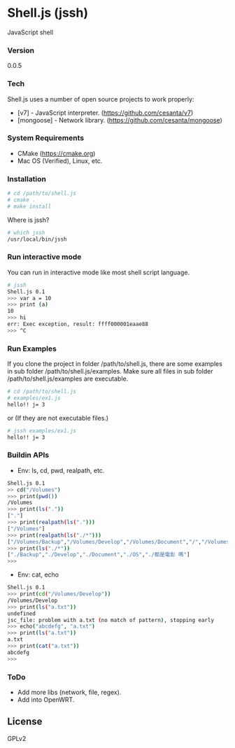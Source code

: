# Shell.js (jssh)
JavaScript shell

### Version
0.0.5

### Tech
Shell.js uses a number of open source projects to work properly:

* [v7] - JavaScript interpreter. (https://github.com/cesanta/v7)
* [mongoose] - Network library. (https://github.com/cesanta/mongoose)


### System Requirements

- CMake (https://cmake.org)
- Mac OS (Verified), Linux, etc.

### Installation

```sh
# cd /path/to/shell.js
# cmake .
# make install
```
Where is jssh?
```sh
# which jssh
/usr/local/bin/jssh
```

### Run interactive mode
You can run in interactive mode like most shell script language.
```sh
# jssh
Shell.js 0.1
>>> var a = 10
>>> print (a)
10 
>>> hi
err: Exec exception, result: ffff000001eaae88
>>> ^C
```

### Run Examples
If you clone the project in folder /path/to/shell.js, there
are some examples in sub folder /path/to/shell.js/examples.
Make sure all files in sub folder /path/to/shell.js/examples are
executable.
```sh
# cd /path/to/shell.js
# examples/ex1.js
hello!! j= 3
```
or (If they are not executable files.)
```sh
# jssh examples/ex1.js
hello!! j= 3
```

### Buildin APIs

- Env: ls, cd, pwd, realpath, etc.
```sh
Shell.js 0.1
>> cd("/Volumes")
>>> print(pwd())
/Volumes 
>>> print(ls("."))
["."] 
>>> print(realpath(ls(".")))
["/Volumes"] 
>>> print(realpath(ls("./*")))
["/Volumes/Backup","/Volumes/Develop","/Volumes/Document","/","/Volumes/都是電影 嗎"] 
>>> print(ls("./*"))
["./Backup","./Develop","./Document","./OS","./都是電影 嗎"] 
>>> 
```

- Env: cat, echo
```sh
Shell.js 0.1
>>> print(cd("/Volumes/Develop"))
/Volumes/Develop 
>>> print(ls("a.txt"))
undefined 
jsc_file: problem with a.txt (no match of pattern), stopping early
>>> echo("abcdefg", "a.txt")
>>> print(ls("a.txt"))
a.txt 
>>> print(cat("a.txt"))
abcdefg 
>>> 
```

### ToDo
- Add more libs (network, file, regex).
- Add into OpenWRT.

License
---
GPLv2
